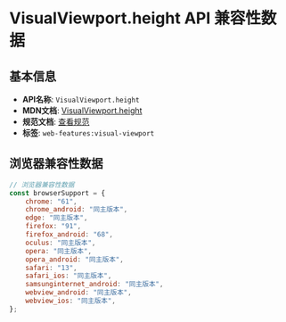 # VisualViewport.height API 兼容性数据

## 基本信息

- **API名称**: `VisualViewport.height`
- **MDN文档**: [VisualViewport.height](https://developer.mozilla.org/docs/Web/API/VisualViewport/height)
- **规范文档**: [查看规范](https://drafts.csswg.org/cssom-view/#dom-visualviewport-height)
- **标签**: `web-features:visual-viewport`

## 浏览器兼容性数据

```javascript
// 浏览器兼容性数据
const browserSupport = {
    chrome: "61",
    chrome_android: "同主版本",
    edge: "同主版本",
    firefox: "91",
    firefox_android: "68",
    oculus: "同主版本",
    opera: "同主版本",
    opera_android: "同主版本",
    safari: "13",
    safari_ios: "同主版本",
    samsunginternet_android: "同主版本",
    webview_android: "同主版本",
    webview_ios: "同主版本",
};

```

